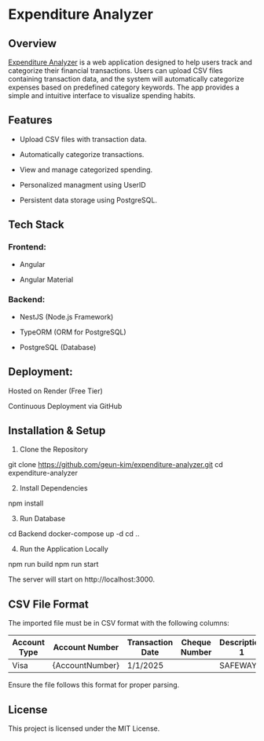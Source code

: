 # Expenditure Analyzer 

## Overview

[Expenditure Analyzer](https://expenditure-analyzer-6teq.onrender.com/dashboard) is a web application designed to help users track and categorize their financial transactions. Users can upload CSV files containing transaction data, and the system will automatically categorize expenses based on predefined category keywords. The app provides a simple and intuitive interface to visualize spending habits.

## Features

- Upload CSV files with transaction data.

- Automatically categorize transactions.

- View and manage categorized spending.

- Personalized managment using UserID

- Persistent data storage using PostgreSQL.

## Tech Stack

### Frontend:

- Angular

- Angular Material

### Backend:

- NestJS (Node.js Framework)

- TypeORM (ORM for PostgreSQL)

- PostgreSQL (Database)

## Deployment:

Hosted on Render (Free Tier)

Continuous Deployment via GitHub

## Installation & Setup

1. Clone the Repository

  git clone https://github.com/geun-kim/expenditure-analyzer.git
  cd expenditure-analyzer

2. Install Dependencies

  npm install

3. Run Database

  cd Backend
  docker-compose up -d
  cd ..

4. Run the Application Locally

  npm run build 
  npm run start

The server will start on http://localhost:3000.

## CSV File Format

The imported file must be in CSV format with the following columns:

| Account Type | Account Number   | Transaction Date | Cheque Number | Description 1                      | Description 2 | CAD$  | USD$  |
|-------------|-----------------|----------------|--------------|--------------------------------|-------------|------|------|
| Visa        | {AccountNumber} | 1/1/2025       |              | SAFEWAY |             | -17.54 |      |


Ensure the file follows this format for proper parsing.

## License

This project is licensed under the MIT License.